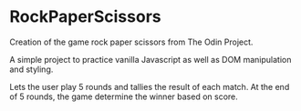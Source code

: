 # RockPaperScissors
Creation of the game rock paper scissors from The Odin Project.

A simple project to practice vanilla Javascript as well as DOM manipulation and styling.

Lets the user play 5 rounds and tallies the result of each match. At the end of 5 rounds, the game determine the winner based on score. 
